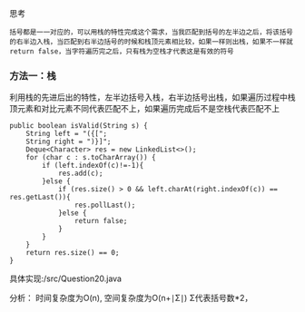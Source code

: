 思考

    括号都是一一对应的，可以用栈的特性完成这个需求，当我匹配到括号的左半边之后，将该括号的右半边入栈，当匹配到右半边括号的时候和栈顶元素相比较，如果一样则出栈，如果不一样就return false，当字符遍历完之后，只有栈为空栈才代表这是有效的符号

### 方法一：栈

利用栈的先进后出的特性，左半边括号入栈，右半边括号出栈，如果遍历过程中栈顶元素和对比元素不同代表匹配不上，如果遍历完成后不是空栈代表匹配不上
~~~
public boolean isValid(String s) {
    String left = "({[";
    String right = ")}]";
    Deque<Character> res = new LinkedList<>();
    for (char c : s.toCharArray()) {
        if (left.indexOf(c)!=-1){
            res.add(c);
        }else {
            if (res.size() > 0 && left.charAt(right.indexOf(c)) == res.getLast()){
                res.pollLast();
            }else {
                return false;
            }
        }
    }
    return res.size() == 0;
}
~~~

具体实现:/src/Question20.java



分析：
时间复杂度为O(n),
空间复杂度为O(n+∣Σ∣) Σ代表括号数*2，